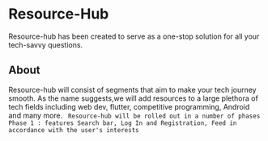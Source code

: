 # Resource-Hub
Resource-hub has been created to serve as a one-stop solution for all your tech-savvy questions. 

## About
Resource-hub will consist of segments that aim to make your tech journey smooth. As the name suggests,we will add resources to a large plethora of tech fields including web dev,
flutter, competitive programming, Android and many more. 
` 
Resource-hub will be rolled out in a number of phases 
   Phase 1 : features Search bar, Log In and Registration, Feed in accordance with the user's interests
`
 

